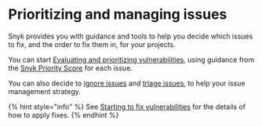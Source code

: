 # Prioritizing and managing issues

Snyk provides you with guidance and tools to help you decide which issues to fix, and the order to fix them in, for your projects.

You can start [Evaluating and prioritizing vulnerabilities](view-exploits.md), using guidance from the [Snyk Priority Score](priority-score.md) for each issue.

You can also decide to [ignore issues](ignore-issues.md) and [triage issues](triaging-issues.md), to help your issue management strategy.

{% hint style="info" %}
See [Starting to fix vulnerabilities](../starting-to-fix-vulnerabilities/) for the details of how to apply fixes.
{% endhint %}
